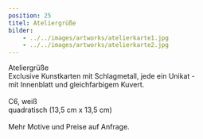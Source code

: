 ```yaml
---
position: 25
titel: Ateliergrüße
bilder:
    - ../../images/artworks/atelierkarte1.jpg
    - ../../images/artworks/atelierkarte2.jpg
---
```


Ateliergrüße<br>Exclusive Kunstkarten mit Schlagmetall, jede ein Unikat -<br>mit Innenblatt und gleichfarbigem Kuvert.<br><br>C6, weiß <br>quadratisch (13,5 cm x 13,5 cm)<br><br>Mehr Motive und Preise auf Anfrage.
